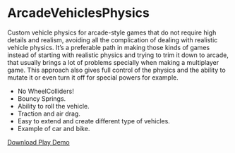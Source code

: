 # ArcadeVehiclesPhysics

Custom vehicle physics for arcade-style games that do not require high details and realism, avoiding all the complication of dealing with realistic vehicle physics. It’s a preferable path in making those kinds of games instead of starting with realistic physics and trying to trim it down to arcade, that usually brings a lot of problems specially when making a multiplayer game. This approach also gives full control of the physics and the ability to mutate it or even turn it off for special powers for example.

- No WheelColliders!
- Bouncy Springs.
- Ability to roll the vehicle.
- Traction and air drag.
- Easy to extend and create different type of vehicles.
- Example of car and bike.

[Download Play Demo](https://github.com/garcialuigi/ArcadeVehiclesPhysics/releases)
